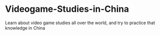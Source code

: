 Videogame-Studies-in-China
==========================

Learn about video game studies all over the world, and try to practice that knowledge in China